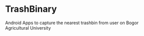 # TrashBinary
Android Apps to capture the nearest trashbin from user on Bogor Agricultural University
